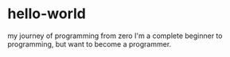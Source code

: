 # hello-world
my journey of programming from zero
I'm a complete beginner to programming, but want to become a programmer.
